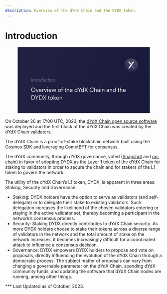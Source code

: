 ```yaml
---
description: Overview of the dYdX Chain and the DYDX token.
---
```


# Introduction



<figure><img src=".gitbook/assets/Intro - dYdX Chain Overview (1).png" alt=""><figcaption></figcaption></figure>

On October 26 at 17:00 UTC, 2023, the [dYdX Chain open source software](https://dydx.exchange/blog/dydx-chain-official-release) was deployed and the  first block of the dYdX Chain was created by the dYdX Chain validators.

The dYdX Chain is a proof-of-stake blockchain network built using the Cosmos SDK and leveraging CometBFT for consensus.&#x20;

The dYdX community, through dYdX governance, voted ([Snapshot](https://snapshot.org/#/dydxgov.eth/proposal/0x17026e18317dc29fe745d3130246a83b1485612da9c97e7261e8f659cf33663c) and [on-chain](https://dydx.community/dashboard/proposal/15)) in favor of adopting DYDX as the Layer 1 token of the dYdX Chain for staking to validators in order to secure the chain and for stakers of the L1 token to govern the network.

The utility of the dYdX Chain’s L1 token, DYDX, is apparent in three areas: Staking, Security and Governance.

* Staking: DYDX holders have the option to serve as validators (and self-delegate) or to delegate their stake to existing validators. Such delegation increases the likelihood of the chosen validators entering or staying in the active validator set, thereby becoming a participant in the network’s consensus process.
* Security: Staking DYDX directly contributes to dYdX Chain security. As more DYDX holders choose to stake their tokens across a diverse range of validators in the network and the total amount of stake on the network increases, it becomes increasingly difficult for a coordinated attack to influence a consensus decision.
* Governance: DYDX empowers DYDX holders to propose and vote on proposals, directly influencing the evolution of the dYdX Chain through a democratic process. The subject matter of proposals can vary from changing a governable parameter on the dYdX Chain, spending dYdX community funds, and updating the software that dYdX Chain nodes are running, among other things.

\*\*\* Last Updated as of October, 2023.
